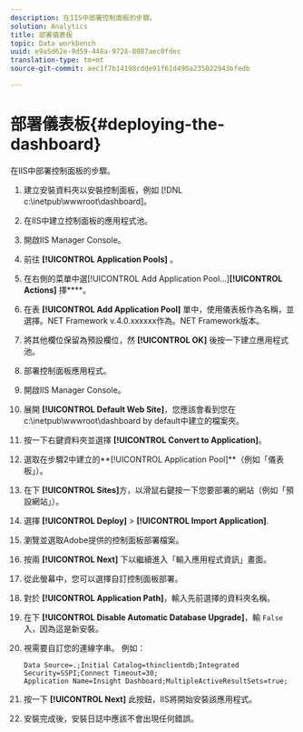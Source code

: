 ```yaml
---
description: 在IIS中部署控制面板的步驟。
solution: Analytics
title: 部署儀表板
topic: Data workbench
uuid: e9a5d62e-9d59-448a-9728-8087aec0fdec
translation-type: tm+mt
source-git-commit: aec1f7b14198cdde91f61d490a235022943bfedb

---
```



# 部署儀表板{#deploying-the-dashboard}

在IIS中部署控制面板的步驟。

1. 建立安裝資料夾以安裝控制面板，例如 [!DNL c:\inetpub\wwwroot\dashboard]。
1. 在IIS中建立控制面板的應用程式池。
1. 開啟IIS Manager Console。
1. 前往 **[!UICONTROL Application Pools]** 。
1. 在右側的菜單中選[!UICONTROL Add Application Pool…]**[!UICONTROL Actions]** 擇****。
1. 在表 **[!UICONTROL Add Application Pool]** 單中，使用儀表板作為名稱，並選擇。NET Framework v.4.0.xxxxxx作為。NET Framework版本。
1. 將其他欄位保留為預設欄位，然 **[!UICONTROL OK]** 後按一下建立應用程式池。
1. 部署控制面板應用程式。
1. 開啟IIS Manager Console。
1. 展開 **[!UICONTROL Default Web Site]**，您應該會看到您在c:\inetpub\wwwroot\dashboard by default中建立的檔案夾。
1. 按一下右鍵資料夾並選擇 **[!UICONTROL Convert to Application]**。
1. 選取在步驟2中建立的**[!UICONTROL Application Pool]**（例如「儀表板」）。
1. 在下 **[!UICONTROL Sites]**&#x200B;方，以滑鼠右鍵按一下您要部署的網站（例如「預設網站」）。
1. 選擇 **[!UICONTROL Deploy]** > **[!UICONTROL Import Application]**.
1. 瀏覽並選取Adobe提供的控制面板部署檔案。
1. 按兩 **[!UICONTROL Next]** 下以繼續進入「輸入應用程式資訊」畫面。
1. 從此螢幕中，您可以選擇自訂控制面板部署。
1. 對於 **[!UICONTROL Application Path]**，輸入先前選擇的資料夾名稱。
1. 在下 **[!UICONTROL Disable Automatic Database Upgrade]**，輸 `False`入，因為這是新安裝。
1. 視需要自訂您的連線字串。 例如：

   ```
   Data Source=.;Initial Catalog=thinclientdb;Integrated Security=SSPI;Connect Timeout=30; 
   Application Name=Insight Dashboard;MultipleActiveResultSets=true;
   ```

1. 按一下 **[!UICONTROL Next]** 此按鈕，IIS將開始安裝該應用程式。
1. 安裝完成後，安裝日誌中應該不會出現任何錯誤。

